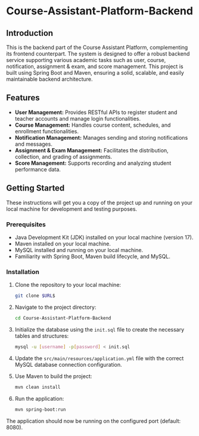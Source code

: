 # Course-Assistant-Platform-Backend

## Introduction

This is the backend part of the Course Assistant Platform, complementing its frontend counterpart. The system is designed to offer a robust backend service supporting various academic tasks such as user, course, notification, assignment & exam, and score management. This project is built using Spring Boot and Maven, ensuring a solid, scalable, and easily maintainable backend architecture.

## Features

- **User Management:** Provides RESTful APIs to register student and teacher accounts and manage login functionalities.
- **Course Management:** Handles course content, schedules, and enrollment functionalities.
- **Notification Management:** Manages sending and storing notifications and messages.
- **Assignment & Exam Management:** Facilitates the distribution, collection, and grading of assignments.
- **Score Management:** Supports recording and analyzing student performance data.

## Getting Started

These instructions will get you a copy of the project up and running on your local machine for development and testing purposes.

### Prerequisites

- Java Development Kit (JDK) installed on your local machine (version 17).
- Maven installed on your local machine.
- MySQL installed and running on your local machine.
- Familiarity with Spring Boot, Maven build lifecycle, and MySQL.

### Installation

1. Clone the repository to your local machine:
   ```sh
   git clone $URL$
   ```

2. Navigate to the project directory:
   ```sh
   cd Course-Assistant-Platform-Backend
   ```

3. Initialize the database using the `init.sql` file to create the necessary tables and structures:
   ```sh
   mysql -u [username] -p[password] < init.sql
   ```

4. Update the `src/main/resources/application.yml` file with the correct MySQL database connection configuration.

5. Use Maven to build the project:
   ```sh
   mvn clean install
   ```

6. Run the application:
   ```sh
   mvn spring-boot:run
   ```

The application should now be running on the configured port (default: 8080).
